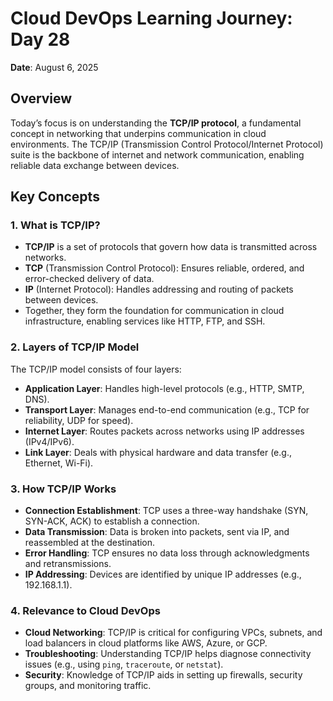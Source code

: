 # Cloud DevOps Learning Journey: Day 28 
**Date**: August 6, 2025

## Overview
Today’s focus is on understanding the **TCP/IP protocol**, a fundamental concept in networking that underpins communication in cloud environments. The TCP/IP (Transmission Control Protocol/Internet Protocol) suite is the backbone of internet and network communication, enabling reliable data exchange between devices.

## Key Concepts
### 1. **What is TCP/IP?**
- **TCP/IP** is a set of protocols that govern how data is transmitted across networks.
- **TCP** (Transmission Control Protocol): Ensures reliable, ordered, and error-checked delivery of data.
- **IP** (Internet Protocol): Handles addressing and routing of packets between devices.
- Together, they form the foundation for communication in cloud infrastructure, enabling services like HTTP, FTP, and SSH.

### 2. **Layers of TCP/IP Model**
The TCP/IP model consists of four layers:
- **Application Layer**: Handles high-level protocols (e.g., HTTP, SMTP, DNS).
- **Transport Layer**: Manages end-to-end communication (e.g., TCP for reliability, UDP for speed).
- **Internet Layer**: Routes packets across networks using IP addresses (IPv4/IPv6).
- **Link Layer**: Deals with physical hardware and data transfer (e.g., Ethernet, Wi-Fi).

### 3. **How TCP/IP Works**
- **Connection Establishment**: TCP uses a three-way handshake (SYN, SYN-ACK, ACK) to establish a connection.
- **Data Transmission**: Data is broken into packets, sent via IP, and reassembled at the destination.
- **Error Handling**: TCP ensures no data loss through acknowledgments and retransmissions.
- **IP Addressing**: Devices are identified by unique IP addresses (e.g., 192.168.1.1).

### 4. **Relevance to Cloud DevOps**
- **Cloud Networking**: TCP/IP is critical for configuring VPCs, subnets, and load balancers in cloud platforms like AWS, Azure, or GCP.
- **Troubleshooting**: Understanding TCP/IP helps diagnose connectivity issues (e.g., using `ping`, `traceroute`, or `netstat`).
- **Security**: Knowledge of TCP/IP aids in setting up firewalls, security groups, and monitoring traffic.

